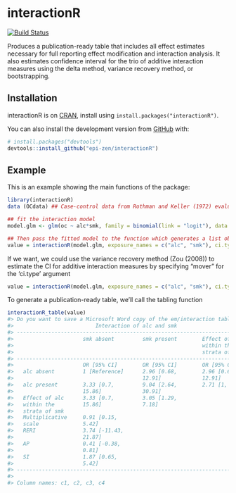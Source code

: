 interactionR
============

[![Build
Status](https://travis-ci.com/epi-zen/interactionR.svg?branch=master)](https://travis-ci.com/epi-zen/interactionR)

Produces a publication-ready table that includes all effect estimates
necessary for full reporting effect modification and interaction
analysis. It also estimates confidence interval for the trio of additive
interaction measures using the delta method, variance recovery method,
or bootstrapping.

Installation
------------

interactionR is on
[CRAN](https://cran.r-project.org/package=interactionR), install using
`install.packages("interactionR")`.

You can also install the development version from
[GitHub](https://github.com/epi-zen/interactionR) with:

``` r
# install.packages("devtools")
devtools::install_github("epi-zen/interactionR")
```

Example
-------

This is an example showing the main functions of the package:

``` r
library(interactionR)
data (OCdata) ## Case-control data from Rothman and Keller (1972) evaluating the joint effect of alcohol and smoking on oral cancer risk is included in the package (cited in Hosmer and Lemeshow (1992) and Zou (2008))

## fit the interaction model
model.glm <- glm(oc ~ alc*smk, family = binomial(link = "logit"), data = OCdata)

## Then pass the fitted model to the function which generates a list object of class 'interactionR'
value = interactionR(model.glm, exposure_names = c("alc", "smk"), ci.type = "delta", ci.level = 0.95, em = F, recode = F)
```

If we want, we could use the variance recovery method (Zou (2008)) to
estimate the CI for additive interaction measures by specifying “mover”
for the ‘ci.type’ argument

``` r
value = interactionR(model.glm, exposure_names = c("alc", "smk"), ci.type = "mover", ci.level = 0.95, em = F, recode = F)
```

To generate a publication-ready table, we’ll call the tabling function

``` r
interactionR_table(value)
#> Do you want to save a Microsoft Word copy of the em/interaction table to your working directory? (yes/No/cancel) 
#>                          Interaction of alc and smk                          
#> -----------------------------------------------------------------------------
#>                      smk absent         smk present        Effect of smk     
#>                                                            within the        
#>                                                            strata of alc     
#> -----------------------------------------------------------------------------
#>                      OR [95% CI]        OR [95% CI]        OR [95% CI]       
#>   alc absent         1 [Reference]      2.96 [0.68,        2.96 [0.68,       
#>                                         12.91]             12.91]            
#>   alc present        3.33 [0.7,         9.04 [2.64,        2.71 [1, 7.37]    
#>                      15.86]             30.91]                               
#>   Effect of alc      3.33 [0.7,         3.05 [1.29,                          
#>   within the         15.86]             7.18]                                
#>   strata of smk                                                              
#>   Multiplicative     0.91 [0.15,                                             
#>   scale              5.42]                                                   
#>   RERI               3.74 [-11.43,                                           
#>                      21.87]                                                  
#>   AP                 0.41 [-0.38,                                            
#>                      0.81]                                                   
#>   SI                 1.87 [0.65,                                             
#>                      5.42]                                                   
#> -----------------------------------------------------------------------------
#> 
#> Column names: c1, c2, c3, c4
```
